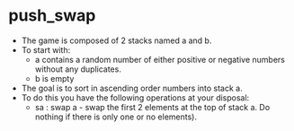 # push_swap

* The game is composed of 2 stacks named a and b.
* To start with:
  * a contains a random number of either positive or negative numbers without
any duplicates.
  * b is empty
* The goal is to sort in ascending order numbers into stack a.
* To do this you have the following operations at your disposal:
  * sa : swap a - swap the first 2 elements at the top of stack a. Do nothing if there is only one or no elements).

